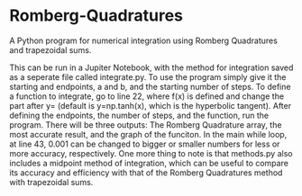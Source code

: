 # Romberg-Quadratures
A Python program for numerical integration using Romberg Quadratures and trapezoidal sums.

This can be run in a Jupiter Notebook, with the method for integration saved as a seperate file called integrate.py. To use the program simply give it the starting and endpoints, a and b, and the starting number of steps. To define a function to integrate, go to line 22, where f(x) is defined and change the part after y= (default is y=np.tanh(x), which is the hyperbolic tangent). After defining the endpoints, the number of steps, and the function, run the program. There will be three outputs: The Romberg Quadrature array, the most accurate result, and the graph of the funciton. In the main while loop, at line 43, 0.001 can be changed to bigger or smaller numbers for less or more accuracy, respectively. One more thing to note is that methods.py also includes a midpoint method of integration, which can be useful to compare its accuracy and efficiency with that of the Romberg Quadratures method with trapezoidal sums.
